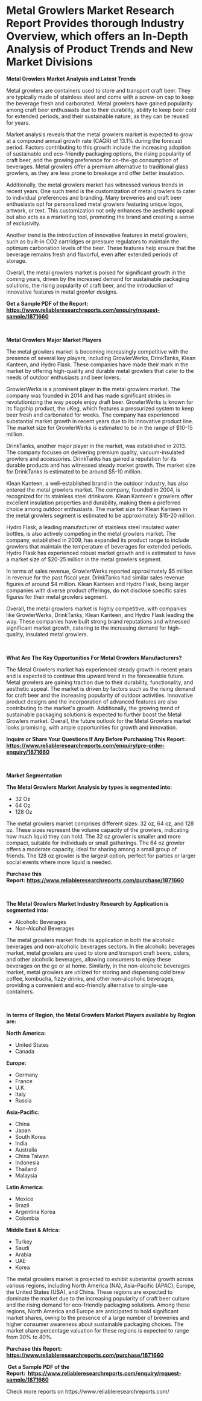 <p><h1>Metal Growlers Market Research Report Provides thorough Industry Overview, which offers an In-Depth Analysis of Product Trends and New Market Divisions</h1></p><p><strong>Metal Growlers Market Analysis and Latest Trends</strong></p>
<p><p>Metal growlers are containers used to store and transport craft beer. They are typically made of stainless steel and come with a screw-on cap to keep the beverage fresh and carbonated. Metal growlers have gained popularity among craft beer enthusiasts due to their durability, ability to keep beer cold for extended periods, and their sustainable nature, as they can be reused for years.</p><p>Market analysis reveals that the metal growlers market is expected to grow at a compound annual growth rate (CAGR) of 13.1% during the forecast period. Factors contributing to this growth include the increasing adoption of sustainable and eco-friendly packaging options, the rising popularity of craft beer, and the growing preference for on-the-go consumption of beverages. Metal growlers offer a premium alternative to traditional glass growlers, as they are less prone to breakage and offer better insulation.</p><p>Additionally, the metal growlers market has witnessed various trends in recent years. One such trend is the customization of metal growlers to cater to individual preferences and branding. Many breweries and craft beer enthusiasts opt for personalized metal growlers featuring unique logos, artwork, or text. This customization not only enhances the aesthetic appeal but also acts as a marketing tool, promoting the brand and creating a sense of exclusivity.</p><p>Another trend is the introduction of innovative features in metal growlers, such as built-in CO2 cartridges or pressure regulators to maintain the optimum carbonation levels of the beer. These features help ensure that the beverage remains fresh and flavorful, even after extended periods of storage.</p><p>Overall, the metal growlers market is poised for significant growth in the coming years, driven by the increased demand for sustainable packaging solutions, the rising popularity of craft beer, and the introduction of innovative features in metal growler designs.</p></p>
<p><strong>Get a Sample PDF of the Report:&nbsp; <a href="https://www.reliableresearchreports.com/enquiry/request-sample/1871660">https://www.reliableresearchreports.com/enquiry/request-sample/1871660</a></strong></p>
<p>&nbsp;</p>
<p><strong>Metal Growlers Major Market Players</strong></p>
<p><p>The metal growlers market is becoming increasingly competitive with the presence of several key players, including GrowlerWerks, DrinkTanks, Klean Kanteen, and Hydro Flask. These companies have made their mark in the market by offering high-quality and durable metal growlers that cater to the needs of outdoor enthusiasts and beer lovers.</p><p>GrowlerWerks is a prominent player in the metal growlers market. The company was founded in 2014 and has made significant strides in revolutionizing the way people enjoy draft beer. GrowlerWerks is known for its flagship product, the uKeg, which features a pressurized system to keep beer fresh and carbonated for weeks. The company has experienced substantial market growth in recent years due to its innovative product line. The market size for GrowlerWerks is estimated to be in the range of $10-15 million.</p><p>DrinkTanks, another major player in the market, was established in 2013. The company focuses on delivering premium quality, vacuum-insulated growlers and accessories. DrinkTanks has gained a reputation for its durable products and has witnessed steady market growth. The market size for DrinkTanks is estimated to be around $5-10 million.</p><p>Klean Kanteen, a well-established brand in the outdoor industry, has also entered the metal growlers market. The company, founded in 2004, is recognized for its stainless steel drinkware. Klean Kanteen's growlers offer excellent insulation properties and durability, making them a preferred choice among outdoor enthusiasts. The market size for Klean Kanteen in the metal growlers segment is estimated to be approximately $15-20 million.</p><p>Hydro Flask, a leading manufacturer of stainless steel insulated water bottles, is also actively competing in the metal growlers market. The company, established in 2009, has expanded its product range to include growlers that maintain the temperature of beverages for extended periods. Hydro Flask has experienced robust market growth and is estimated to have a market size of $20-25 million in the metal growlers segment.</p><p>In terms of sales revenue, GrowlerWerks reported approximately $5 million in revenue for the past fiscal year. DrinkTanks had similar sales revenue figures of around $4 million. Klean Kanteen and Hydro Flask, being larger companies with diverse product offerings, do not disclose specific sales figures for their metal growlers segment.</p><p>Overall, the metal growlers market is highly competitive, with companies like GrowlerWerks, DrinkTanks, Klean Kanteen, and Hydro Flask leading the way. These companies have built strong brand reputations and witnessed significant market growth, catering to the increasing demand for high-quality, insulated metal growlers.</p></p>
<p>&nbsp;</p>
<p><strong>What Are The Key Opportunities For Metal Growlers Manufacturers?</strong></p>
<p><p>The Metal Growlers market has experienced steady growth in recent years and is expected to continue this upward trend in the foreseeable future. Metal growlers are gaining traction due to their durability, functionality, and aesthetic appeal. The market is driven by factors such as the rising demand for craft beer and the increasing popularity of outdoor activities. Innovative product designs and the incorporation of advanced features are also contributing to the market's growth. Additionally, the growing trend of sustainable packaging solutions is expected to further boost the Metal Growlers market. Overall, the future outlook for the Metal Growlers market looks promising, with ample opportunities for growth and innovation.</p></p>
<p><strong>Inquire or Share Your Questions If Any Before Purchasing This Report: <a href="https://www.reliableresearchreports.com/enquiry/pre-order-enquiry/1871660">https://www.reliableresearchreports.com/enquiry/pre-order-enquiry/1871660</a></strong></p>
<p>&nbsp;</p>
<p><strong>Market Segmentation</strong></p>
<p><strong>The Metal Growlers Market Analysis by types is segmented into:</strong></p>
<p><ul><li>32 Oz</li><li>64 Oz</li><li>128 Oz</li></ul></p>
<p><p>The metal growlers market comprises different sizes: 32 oz, 64 oz, and 128 oz. These sizes represent the volume capacity of the growlers, indicating how much liquid they can hold. The 32 oz growler is smaller and more compact, suitable for individuals or small gatherings. The 64 oz growler offers a moderate capacity, ideal for sharing among a small group of friends. The 128 oz growler is the largest option, perfect for parties or larger social events where more liquid is needed.</p></p>
<p><strong>Purchase this Report:&nbsp;<a href="https://www.reliableresearchreports.com/purchase/1871660">https://www.reliableresearchreports.com/purchase/1871660</a></strong></p>
<p>&nbsp;</p>
<p><strong>The Metal Growlers Market Industry Research by Application is segmented into:</strong></p>
<p><ul><li>Alcoholic Beverages</li><li>Non-Alcohol Beverages</li></ul></p>
<p><p>The metal growlers market finds its application in both the alcoholic beverages and non-alcoholic beverages sectors. In the alcoholic beverages market, metal growlers are used to store and transport craft beers, ciders, and other alcoholic beverages, allowing consumers to enjoy these beverages on the go or at home. Similarly, in the non-alcoholic beverages market, metal growlers are utilized for storing and dispensing cold brew coffee, kombucha, fizzy drinks, and other non-alcoholic beverages, providing a convenient and eco-friendly alternative to single-use containers.</p></p>
<p>&nbsp;</p>
<p><strong>In terms of Region, the Metal Growlers Market Players available by Region are:</strong></p>
<p>
    <p> <strong> North America: </strong>
        <ul>
            <li>United States</li>
            <li>Canada</li>
        </ul>
        </p> 
    <p> <strong> Europe: </strong>
        <ul>
            <li>Germany</li>
            <li>France</li>
            <li>U.K.</li>
            <li>Italy</li>
            <li>Russia</li>
        </ul>
        </p> 
    <p> <strong> Asia-Pacific: </strong>
        <ul>
            <li>China</li>
            <li>Japan</li>
            <li>South Korea</li>
            <li>India</li>
            <li>Australia</li>
            <li>China Taiwan</li>
            <li>Indonesia</li>
            <li>Thailand</li>
            <li>Malaysia</li>
        </ul>
        </p> 
    <p> <strong> Latin America: </strong>
        <ul>
            <li>Mexico</li>
            <li>Brazil</li>
            <li>Argentina Korea</li>
            <li>Colombia</li>
        </ul>
        </p> 
    <p> <strong> Middle East & Africa: </strong>
        <ul>
            <li>Turkey</li>
            <li>Saudi</li>
            <li>Arabia</li>
            <li>UAE</li>
            <li>Korea</li>
        </ul>
    </p>
    </p>
<p><p>The metal growlers market is projected to exhibit substantial growth across various regions, including North America (NA), Asia-Pacific (APAC), Europe, the United States (USA), and China. These regions are expected to dominate the market due to the increasing popularity of craft beer culture and the rising demand for eco-friendly packaging solutions. Among these regions, North America and Europe are anticipated to hold significant market shares, owing to the presence of a large number of breweries and higher consumer awareness about sustainable packaging choices. The market share percentage valuation for these regions is expected to range from 30% to 40%.</p></p>
<p><strong>Purchase this Report: <a href="https://www.reliableresearchreports.com/purchase/1871660">https://www.reliableresearchreports.com/purchase/1871660</a></strong></p>
<p>&nbsp;<strong>Get a Sample PDF of the Report:&nbsp;&nbsp;<a href="https://www.reliableresearchreports.com/enquiry/request-sample/1871660">https://www.reliableresearchreports.com/enquiry/request-sample/1871660</a></strong></p>
<p><strong></strong></p>
<p>Check more reports on https://www.reliableresearchreports.com/</p>